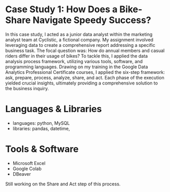 # Case Study 1: How Does a Bike-Share Navigate Speedy Success?

In this case study, I acted as a junior data analyst within the marketing analyst team at Cyclistic, a fictional company. My assignment involved leveraging data to create a comprehensive report addressing a specific business task. The focal question was: How do annual members and casual riders differ in their usage of bikes? To tackle this, I applied the data analysis process framework, utilizing various tools, software, and programming languages. Drawing on my training in the Google Data Analytics Professional Certificate courses, I applied the six-step framework: ask, prepare, process, analyze, share, and act. Each phase of the execution yielded crucial insights, ultimately providing a comprehensive solution to the business inquiry.

# Languages & Libraries
* languages: python, MySQL
* libraries: pandas, datetime,

# Tools & Software
* Microsoft Excel
* Google Colab
* DBeaver 


Still working on the Share and Act step of this process.
